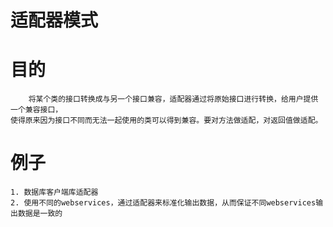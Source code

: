 # 适配器模式

# 目的
        将某个类的接口转换成与另一个接口兼容，适配器通过将原始接口进行转换，给用户提供一个兼容接口，
    使得原来因为接口不同而无法一起使用的类可以得到兼容。要对方法做适配，对返回值做适配。

# 例子
    1. 数据库客户端库适配器
    2. 使用不同的webservices，通过适配器来标准化输出数据，从而保证不同webservices输出数据是一致的